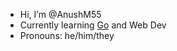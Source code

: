 -  Hi, I’m @AnushM55
-  Currently learning [Go](https://go.dev/) and Web Dev
-  Pronouns: he/him/they

<!---
AnushM55/AnushM55 is a ✨ special ✨ repository because its `README.md` (this file) appears on your GitHub profile.
You can click the Preview link to take a look at your changes.
--->
